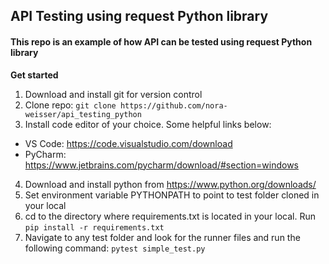 ## API Testing using request Python library

#### This repo is an example of how API can be tested using request Python library

**Get started**

1. Download and install git for version control
2. Clone repo:
```git clone https://github.com/nora-weisser/api_testing_python```
3. Install code editor of your choice. Some helpful links below:  
- VS Code: https://code.visualstudio.com/download
- PyCharm: https://www.jetbrains.com/pycharm/download/#section=windows
4. Download and install python from https://www.python.org/downloads/ 
5. Set environment variable PYTHONPATH to point to test folder cloned in your local 
6. cd to the directory where requirements.txt is located in your local. Run 
   ```pip install -r requirements.txt```
7.  Navigate to any test folder and look for the runner files and run the following command: 
    ```pytest simple_test.py```



